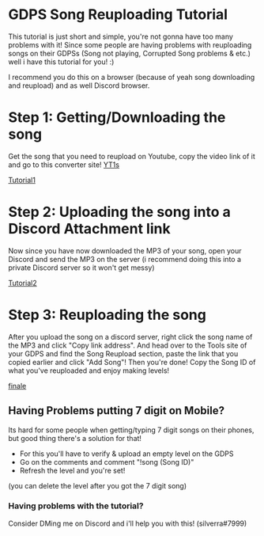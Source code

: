# GDPS Song Reuploading Tutorial
This tutorial is just short and simple, you're not gonna have too many problems with it!
Since some people are having problems with reuploading songs on their GDPSs (Song not playing, Corrupted Song problems & etc.) well i have this tutorial for you! :)

I recommend you do this on a browser (because of yeah song downloading and reupload) and as well Discord browser.

# Step 1: Getting/Downloading the song
Get the song that you need to reupload on Youtube, copy the video link of it and go to this converter site!
[YT1s](https://yt1s.com/en151)

[Tutorial1](https://media.discordapp.net/attachments/923938269698334721/940143829783293972/tutorial1.png?width=759&height=427)

# Step 2: Uploading the song into a Discord Attachment link
Now since you have now downloaded the MP3 of your song, open your Discord and send the MP3 on the server (i recommend doing this into a private Discord server so it won't get messy)

[Tutorial2](https://media.discordapp.net/attachments/923938269698334721/940146933320790076/unknown.png)

# Step 3: Reuploading the song
After you upload the song on a discord server, right click the song name of the MP3 and click "Copy link address". And head over to the Tools site of your GDPS and find the Song Reupload section, paste the link that you copied earlier and click "Add Song"! Then you're done! Copy the Song ID of what you've reuploaded and enjoy making levels!

[finale](https://media.discordapp.net/attachments/923938269698334721/940150659725013032/finale.png?width=1023&height=427)

## Having Problems putting 7 digit on Mobile?
Its hard for some people when getting/typing 7 digit songs on their phones, but good thing there's a solution for that!

- For this you'll have to verify & upload an empty level on the GDPS
- Go on the comments and comment "!song (Song ID)"
- Refresh the level and you're set!

(you can delete the level after you got the 7 digit song)

### Having problems with the tutorial?
Consider DMing me on Discord and i'll help you with this! (silverra#7999)
